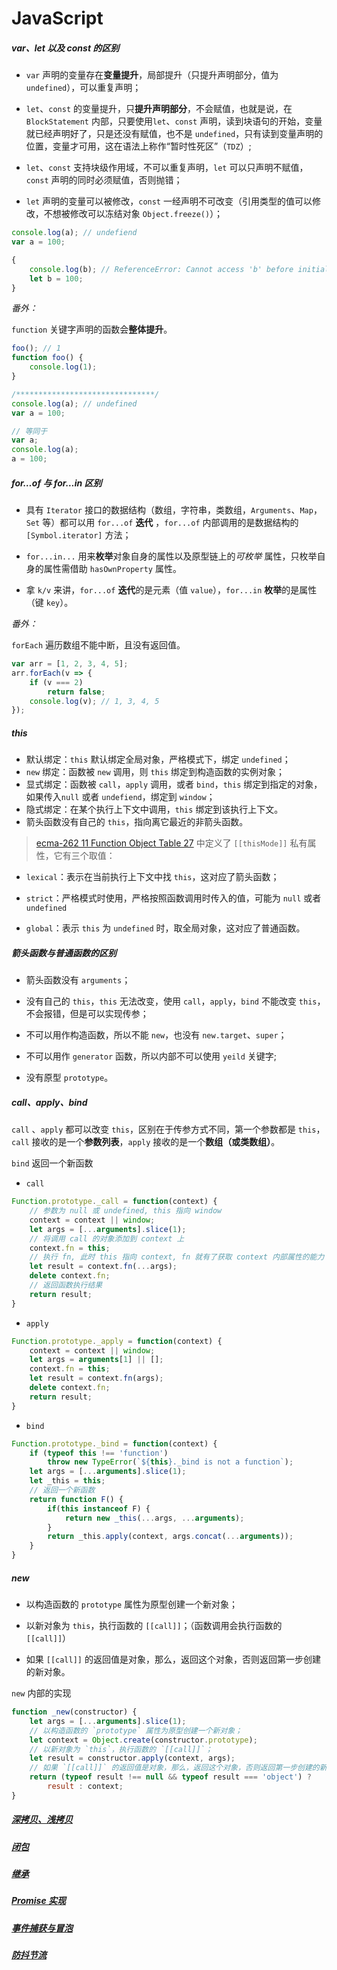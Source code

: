# JavaScript

##### var、let 以及 const 的区别

- `var` 声明的变量存在**变量提升**，局部提升（只提升声明部分，值为 `undefined`），可以重复声明；

- `let`、`const` 的变量提升，只**提升声明部分**，不会赋值，也就是说，在 `BlockStatement` 内部，只要使用`let`、`const` 声明，读到块语句的开始，变量就已经声明好了，只是还没有赋值，也不是 `undefined`，只有读到变量声明的位置，变量才可用，这在语法上称作“暂时性死区”（`TDZ`）;

- `let`、`const` 支持块级作用域，不可以重复声明，`let` 可以只声明不赋值，`const` 声明的同时必须赋值，否则抛错；

- `let` 声明的变量可以被修改，`const` 一经声明不可改变（引用类型的值可以修改，不想被修改可以冻结对象 `Object.freeze()`）；

```js
console.log(a); // undefiend
var a = 100;

{
    console.log(b); // ReferenceError: Cannot access 'b' before initialization
	let b = 100;
}
```

*番外：*

`function` 关键字声明的函数会**整体提升**。

```js
foo(); // 1
function foo() {
    console.log(1);
}

/*******************************/
console.log(a); // undefined
var a = 100;

// 等同于
var a;
console.log(a); 
a = 100;
```



##### for…of 与 for…in 区别

- 具有 `Iterator` 接口的数据结构（数组，字符串，类数组，`Arguments`、`Map`，`Set` 等）都可以用 `for...of` **迭代** ，`for...of` 内部调用的是数据结构的 `[Symbol.iterator]` 方法；

- `for...in...` 用来**枚举**对象自身的属性以及原型链上的*可枚举* 属性，只枚举自身的属性需借助 `hasOwnProperty` 属性。

- 拿 `k/v` 来讲，`for...of` **迭代**的是元素（值 `value`），`for...in` **枚举**的是属性（键 `key`）。 

*番外：*

`forEach` 遍历数组不能中断，且没有返回值。

```js
var arr = [1, 2, 3, 4, 5];
arr.forEach(v => {
    if (v === 2)
    	return false;
    console.log(v); // 1, 3, 4, 5
});
```



##### this

* 默认绑定：`this` 默认绑定全局对象，严格模式下，绑定 `undefined`；
* `new` 绑定：函数被 `new` 调用，则 `this` 绑定到构造函数的实例对象；
* 显式绑定：函数被 `call`，`apply` 调用，或者 `bind`，`this` 绑定到指定的对象，如果传入`null` 或者 `undefiend`，绑定到 `window`；
* 隐式绑定：在某个执行上下文中调用，`this` 绑定到该执行上下文。
* 箭头函数没有自己的 `this`，指向离它最近的非箭头函数。



> [ecma-262 11 Function Object Table 27](https://www.ecma-international.org/ecma-262/11.0/index.html#sec-ecmascript-function-objects) 中定义了 `[[thisMode]]` 私有属性，它有三个取值：

* `lexical`：表示在当前执行上下文中找 `this`，这对应了箭头函数；

* `strict`：严格模式时使用，严格按照函数调用时传入的值，可能为 `null` 或者 `undefined`

* `global`：表示 `this` 为 `undefined` 时，取全局对象，这对应了普通函数。



##### 箭头函数与普通函数的区别

* 箭头函数没有 `arguments`；

* 没有自己的 `this`，`this` 无法改变，使用 `call`，`apply`，`bind` 不能改变 `this`，不会报错，但是可以实现传参；

* 不可以用作构造函数，所以不能 `new`，也没有 `new.target`、`super`；

* 不可以用作 `generator` 函数，所以内部不可以使用 `yeild` 关键字;

* 没有原型 `prototype`。



##### call、apply、bind

`call` 、`apply` 都可以改变 `this`，区别在于传参方式不同，第一个参数都是 `this`，`call` 接收的是一个**参数列表**，`apply` 接收的是一个**数组（或类数组）**。

`bind` 返回一个新函数

* `call`

```js
Function.prototype._call = function(context) {
    // 参数为 null 或 undefined, this 指向 window
    context = context || window;
    let args = [...arguments].slice(1);
    // 将调用 call 的对象添加到 context 上
    context.fn = this;
    // 执行 fn, 此时 this 指向 context, fn 就有了获取 context 内部属性的能力
    let result = context.fn(...args);
    delete context.fn;
    // 返回函数执行结果
    return result;
}
```

* `apply`

```js
Function.prototype._apply = function(context) {
    context = context || window;
    let args = arguments[1] || [];
    context.fn = this;
    let result = context.fn(args);
    delete context.fn;
    return result;
}
```

* `bind`

```js
Function.prototype._bind = function(context) {
    if (typeof this !== 'function')
        throw new TypeError(`${this}._bind is not a function`);
    let args = [...arguments].slice(1);
    let _this = this;
    // 返回一个新函数
    return function F() {
        if(this instanceof F) {
            return new _this(...args, ...arguments);
        }
        return _this.apply(context, args.concat(...arguments));
    }
}
```



##### new

* 以构造函数的 `prototype` 属性为原型创建一个新对象；

* 以新对象为 `this`，执行函数的 `[[call]]`；（函数调用会执行函数的 `[[call]]`）

* 如果 `[[call]]` 的返回值是对象，那么，返回这个对象，否则返回第一步创建的新对象。

`new` 内部的实现

```js
function _new(constructor) {
    let args = [...arguments].slice(1);
    // 以构造函数的 `prototype` 属性为原型创建一个新对象；
    let context = Object.create(constructor.prototype);
    // 以新对象为 `this`，执行函数的 `[[call]]`；
    let result = constructor.apply(context, args);
    // 如果 `[[call]]` 的返回值是对象，那么，返回这个对象，否则返回第一步创建的新对象。
    return (typeof result !== null && typeof result === 'object') ?
        result : context;
}
```



##### [深拷贝、浅拷贝]()

##### [闭包](https://xie.infoq.cn/article/ad4e31f7153fb606f020bf4df)

##### [继承](https://github.com/directorcn/relearning-front-end/blob/master/javascript/docs/%E7%BB%A7%E6%89%BF%E7%9A%84%E5%87%A0%E7%A7%8D%E6%96%B9%E5%BC%8F.md)

##### [Promise 实现]()

##### [事件捕获与冒泡]()

##### [防抖节流]()



